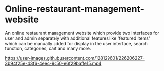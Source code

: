 # Online-restaurant-management-website
An online restaurant management website which provide two interfaces for user and admin separately with additional features like 'featured items' which can be manually added for display in the user interface, search function, categories, cart and many more.


https://user-images.githubusercontent.com/128129601/226206227-3b94f25e-43f6-4eec-9c50-e6f29baffe15.mp4
